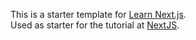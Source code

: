 This is a starter template for [Learn Next.js](https://nextjs.org/learn).
<br>
Used as starter for the  tutorial at [NextJS](https://nextjs.org/learn/foundations/about-nextjs).